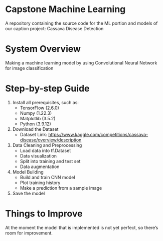 # Capstone Machine Learning
A repository containing the source code for the ML portion and models of our caption project: Cassava Disease Detection

# System Overview
Making a machine learning model by using Convolutional Neural Network for image classification

# Step-by-step Guide
1. Install all prerequisites, such as:
	* TensorFlow (2.6.0)
	* Numpy (1.22.3)
	* Matplotlib (3.5.2)
	* Python (3.9.12)
2. Download the Dataset
	* Dataset Link: https://www.kaggle.com/competitions/cassava-disease/overview/description
3. Data Cleaning and Preprocessing
	* Load data into tf.Dataset
	* Data visualization
	* Split into training and test set
	* Data augmentation
4. Model Building
	* Build and train CNN model
	* Plot training history
	* Make a prediction from a sample image
5. Save the model

# Things to Improve
At the moment the model that is implemented is not yet perfect, so there’s room for improvement.
